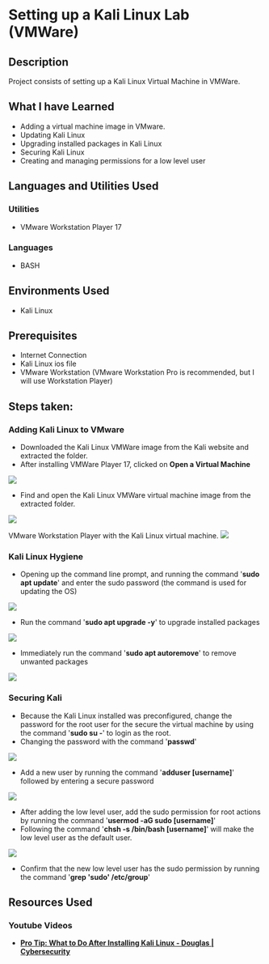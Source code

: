 <h1>Setting up a Kali Linux Lab (VMWare)</h1>


<h2>Description</h2>
Project consists of setting up a Kali Linux Virtual Machine in VMWare.
<br/>

<h2>What I have Learned</h2>

- Adding a virtual machine image in VMware.
- Updating Kali Linux
- Upgrading installed packages in Kali Linux
- Securing Kali Linux
- Creating and managing permissions for a low level user

<h2>Languages and Utilities Used</h2>

<h3>Utilities</h3>

- VMware Workstation Player 17

<h3>Languages</h3>

- BASH

<h2>Environments Used </h2>

- Kali Linux

<h2>Prerequisites</h2>

- Internet Connection
- Kali Linux ios file
- VMware Workstation (VMware Workstation Pro is recommended, but I will use Workstation Player)

<h2>Steps taken:</h2>

<h3>Adding Kali Linux to VMware</h3>

- Downloaded the Kali Linux VMWare image from the Kali website and extracted the folder.
- After installing VMWare Player 17, clicked on <b>Open a Virtual Machine</b>
<img src='https://i.imgur.com/6ZzjkQY.png'>

- Find and open the Kali Linux VMWare virtual machine image from the extracted folder.
<img src='https://i.imgur.com/QMN2Ud6.png'>

VMware Workstation Player with the Kali Linux virtual machine.
<img src='https://i.imgur.com/LnxW6FQ.png'>

<h3>Kali Linux Hygiene</h3>

- Opening up the command line prompt, and running the command '<b>sudo apt update</b>' and enter the sudo password (the command is used for updating the OS) 
<img src='https://i.imgur.com/u9JOs37.png'>

- Run the command '<b>sudo apt upgrade -y</b>' to upgrade installed packages
<img src='https://i.imgur.com/Bpg7fpb.png'>

- Immediately run the command '<b>sudo apt autoremove</b>' to remove unwanted packages
<img src='https://i.imgur.com/H8o73xQ.png'>

<h3>Securing Kali</h3>

- Because the Kali Linux installed was preconfigured, change the password for the root user for the secure the virtual machine by using the command '<b>sudo su -</b>' to login as the root.
- Changing the password with the command '<b>passwd</b>'
<img src='https://i.imgur.com/9A3TUIN.png'>

- Add a new user by running the command '<b>adduser [username]</b>' followed by entering a secure password
 <img src='https://i.imgur.com/7jS9E9e.png'>

- After adding the low level user, add the sudo permission for root actions by running the command '<b>usermod -aG sudo [username]</b>'
- Following the command '<b>chsh -s /bin/bash [username]</b>' will make the low level user as the default user.
<img src='https://i.imgur.com/UGRnL0x.png'>

- Confirm that the new low level user has the sudo permission by running the command '<b>grep 'sudo' /etc/group</b>'

<h2>Resources Used</h2>

<h3>Youtube Videos</h3>

- <a href='https://www.youtube.com/watch?v=Vos7DCTqvSM'><b>Pro Tip: What to Do After Installing Kali Linux - Douglas | Cybersecurity</b></a>


<!--
 ```diff
- text in red
+ text in green
! text in orange
# text in gray
@@ text in purple (and bold)@@
```
